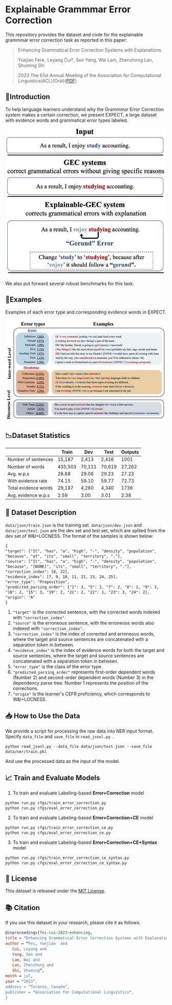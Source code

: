 # Explainable Grammmar Error Correction
This repository provides the dataset and code for the explainable grammmar error correction task as reported in this paper:

> Enhancing Grammatical Error Correction Systems with Explanations
>
> Yuejiao Fei∗, Leyang Cui†, Sen Yang, Wai Lam, Zhenzhong Lan, Shuming Shi
>
> 2023 The 61st Annual Meeting of the Association for Computational Linguistics(ACL)(Oral)([PDF](https://arxiv.org/pdf/2305.15676v1.pdf))

## 🚀Introduction

To help language learners understand why the Grammmar Error Correction system makes a certain correction, we present EXPECT, a large dataset with evidence words
and grammatical error types labeled. 

<img src="./pic/intro.png" width="500" >

We also put forward several robust benchmarks for this task.

## 📄Examples
Examples of each error type and corresponding evidence words in EXPECT. 

<img src="./pic/paper_pic2.png" width="800" >

## 📉Dataset Statistics
|  | Train | Dev | Test | Outputs |
|--------- | --- | --- | --- | --- |
| Number of sentences        | 15,187   | 2,413    | 2,416  | 1001 |
| Number of words            | 435,503  | 70,111  | 70,619 | 27,262 |
| Avg. w.p.s                 | 28.68    | 29.06   | 29.23  | 27.23  |
| With evidence rate         | 74.15    | 59.10   | 59.77  | 72.73|
| Total evidence words       | 29,187   | 4,280   | 4,340  | 1736 |
| Avg. evidence w.p.s        | 2.59     | 3.00    | 3.01   | 2.38|

## 📝 Dataset Description
`data/json/train.json` is the training set. `data/json/dev.json` and `data/json/test.json` are the dev set and test set, which are splited from the dev set of W&I+LOCNESS. 
The format of the samples is shown below:
```shell
{
"target": ["It", "has", "a", "high", "-", "density", "population", "because", "of", "its", "small", "territory", "."], 
"source": ["It", "has", "a", "high", "-", "density", "population", "because", "[NONE]", "its", "small", "territory", "."], 
"correction_index": [8, 22], 
"evidence_index": [7, 9, 10, 11, 21, 23, 24, 25], 
"error_type": "Preposition", 
"predicted_parsing_order": {"1": 3, "5": 2, "7": 2, "8": 1, "9": 3, "10": 2, "15": 3, "19": 2, "21": 2, "22": 1, "23": 3, "24": 2}, 
"origin": "A"
}
```
1. `"target"` is the corrected sentence, with the corrected words indexed with `"correction_index"`.
2. `"source"` is the erroneous sentence, with the erroneous words also indexed with `"correction_index"`.
3. `"correction_index"` is the index of corrected and erroneous words, where the target and source sentences are concatenated with a separation token in between.
4. `"evidence_index"` is the index of evidence words for both the target and source sentences, where the target and source sentences are concatenated with a separation token in between.
5. `"error_type"` is the class of the error type.
6. `"predicted_parsing_order"` represents first-order dependent words (Number 2) and second-order dependent words (Number 3) in the dependency parse tree. Number 1 represents the position of the corrections.
7. `"origin"` is the learner's CEFR proficiency, which corresponds to W&I+LOCNESS.

## 📥 How to Use the Data

We provide a script for processing the raw data into NER input format. Specify `data_file` and `save_file` in `read_jsonl.py `.

```shell
python read_jsonl.py --data_file data/json/test.json --save_file data/ner/train.pkl
```

And use the processed data as the input of the model.


## 📈 Train and Evaluate Models

1. To train and evaluate Labeling-based **Error+Correction** model

```
python run.py cfgs/train_error_correction.py
python run.py cfgs/eval_error_correction.py
```

2. To train and evaluate Labeling-based **Error+Correction+CE** model

```
python run.py cfgs/train_error_correction_ce.py
python run.py cfgs/eval_error_correction_ce.py
```

3. To train and evaluate Labeling-based **Error+Correction+CE+Syntax** model

```
python run.py cfgs/train_error_correction_ce_syntax.py
python run.py cfgs/eval_error_correction_ce_syntax.py
```

## 📜 License

This dataset is released under the [MIT License](LICENSE).

## 📚 Citation

If you use this dataset in your research, please cite it as follows:

```bibtex
@inproceedings{fei-cui-2023-enhancing,
title = "Enhancing Grammatical Error Correction Systems with Explanations",
author = “Fei, Yuejiao  and
   Cui, Leyang and
   Yang, Sen and
   Lam, Wai and
   Lan, Zhenzhong and
   Shi, Shuming”,
month = jul,
year = "2023”,
address = “Toronto, Canada”,
publisher = "Association for Computational Linguistics",
}
